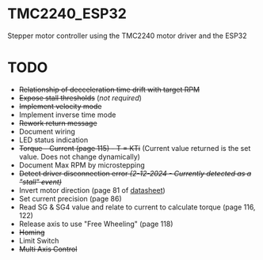 # TMC2240_ESP32

Stepper motor controller using the TMC2240 motor driver and the ESP32

# TODO

- ~~Relationship of decceleration time drift with target RPM~~
- ~~Expose stall thresholds~~ (_not required_)
- ~~Implement velocity mode~~
- Implement inverse time mode
- ~~Rework return message~~
- Document wiring
- LED status indication
- ~~Torque - Current (page 115) - T = KTi~~ (Current value returned is the set value. Does not change dynamically)
- Document Max RPM by microstepping
- ~~Detect driver disconnection error _(2-12-2024 - Currently detected as a "stall" event)_~~
- Invert motor direction (page 81 of [datasheet](https://www.analog.com/media/en/technical-documentation/data-sheets/tmc2240_datasheet.pdf))
- Set current precision (page 86)
- Read SG & SG4 value and relate to current to calculate torque (page 116, 122)
- Release axis to use "Free Wheeling" (page 118)
- ~~Homing~~
- Limit Switch
- ~~Multi Axis Control~~
